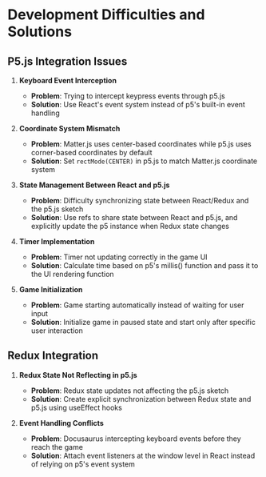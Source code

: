 # Development Difficulties and Solutions

## P5.js Integration Issues

1. **Keyboard Event Interception**
   - **Problem**: Trying to intercept keypress events through p5.js
   - **Solution**: Use React's event system instead of p5's built-in event handling

2. **Coordinate System Mismatch**
   - **Problem**: Matter.js uses center-based coordinates while p5.js uses corner-based coordinates by default
   - **Solution**: Set `rectMode(CENTER)` in p5.js to match Matter.js coordinate system

3. **State Management Between React and p5.js**
   - **Problem**: Difficulty synchronizing state between React/Redux and the p5.js sketch
   - **Solution**: Use refs to share state between React and p5.js, and explicitly update the p5 instance when Redux state changes

4. **Timer Implementation**
   - **Problem**: Timer not updating correctly in the game UI
   - **Solution**: Calculate time based on p5's millis() function and pass it to the UI rendering function

5. **Game Initialization**
   - **Problem**: Game starting automatically instead of waiting for user input
   - **Solution**: Initialize game in paused state and start only after specific user interaction

## Redux Integration

1. **Redux State Not Reflecting in p5.js**
   - **Problem**: Redux state updates not affecting the p5.js sketch
   - **Solution**: Create explicit synchronization between Redux state and p5.js using useEffect hooks

2. **Event Handling Conflicts**
   - **Problem**: Docusaurus intercepting keyboard events before they reach the game
   - **Solution**: Attach event listeners at the window level in React instead of relying on p5's event system